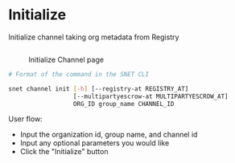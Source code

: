 # Initialize

Initialize channel taking org metadata from Registry

<figure><img src="/assets/images/products/TUI/Screenshot 2024-08-17 at 6.18.57 PM.png" alt=""><figcaption><p>Initialize Channel page</p></figcaption></figure>

```bash
# Format of the command in the SNET CLI

snet channel init [-h] [--registry-at REGISTRY_AT]
                  [--multipartyescrow-at MULTIPARTYESCROW_AT]
                  ORG_ID group_name CHANNEL_ID
```

User flow:

* Input the organization id, group name, and channel id
* Input any optional parameters you would like
* Click the "Initialize" button
